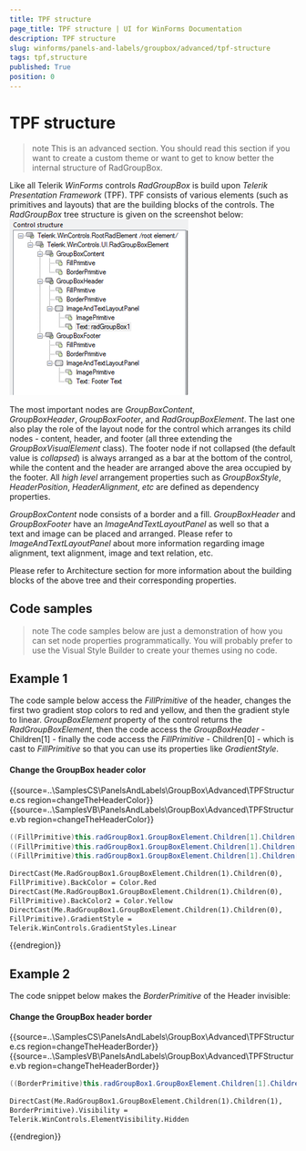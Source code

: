 ```yaml
---
title: TPF structure
page_title: TPF structure | UI for WinForms Documentation
description: TPF structure
slug: winforms/panels-and-labels/groupbox/advanced/tpf-structure
tags: tpf,structure
published: True
position: 0
---
```


# TPF structure



>note This is an advanced section. You should read this section if you want to create a custom theme or want to get to know better the internal structure of RadGroupBox.
>


Like all Telerik *WinForms* controls *RadGroupBox* is build upon *Telerik Presentation Framework* (TPF). TPF consists of various elements (such as primitives and layouts) that are the building blocks of the controls. The *RadGroupBox* tree structure is given on the screenshot below: ![panels-and-labels-groupbox-advanced-tpf-structure 001](images/panels-and-labels-groupbox-advanced-tpf-structure001.png)

The most important nodes are *GroupBoxContent*, *GroupBoxHeader*, *GroupBoxFooter*, and *RadGroupBoxElement*. The last one also play the role of the layout node for the control which arranges its child nodes - content, header, and footer (all three extending the *GroupBoxVisualElement* class). The footer node if not collapsed (the default value is *collapsed*) is always arranged as a bar at the bottom of the control, while the content and the header are arranged above the area occupied by the footer. All *high level* arrangement properties such as *GroupBoxStyle*, *HeaderPosition*, *HeaderAlignment*, *etc* are defined as dependency properties.
      

*GroupBoxContent* node consists of a border and a fill. *GroupBoxHeader* and *GroupBoxFooter* have an *ImageAndTextLayoutPanel* as well so that a text and image can be placed and arranged. Please refer to *ImageAndTextLayoutPanel* about more information regarding image alignment, text alignment, image and text relation, etc.

Please refer to Architecture section for more information about the building blocks of the above tree and their corresponding properties.

## Code samples

>note The code samples below are just a demonstration of how you can set node properties programmatically. You will probably prefer to use the Visual Style Builder to create your themes using no code.
>

## Example 1

The code sample below access the *FillPrimitive* of the header, changes the first two gradient stop colors to red and yellow, and then the gradient style to linear. *GroupBoxElement* property of the control returns the *RadGroupBoxElement*, then the code access the *GroupBoxHeader* - Children[1] - finally the code access the *FillPrimitive* - Children[0] - which is cast to *FillPrimitive* so that you can use its properties like *GradientStyle*.

#### Change the GroupBox header color

{{source=..\SamplesCS\PanelsAndLabels\GroupBox\Advanced\TPFStructure.cs region=changeTheHeaderColor}} 
{{source=..\SamplesVB\PanelsAndLabels\GroupBox\Advanced\TPFStructure.vb region=changeTheHeaderColor}} 

````C#
((FillPrimitive)this.radGroupBox1.GroupBoxElement.Children[1].Children[0]).BackColor = Color.Red;
((FillPrimitive)this.radGroupBox1.GroupBoxElement.Children[1].Children[0]).BackColor2 = Color.Yellow;
((FillPrimitive)this.radGroupBox1.GroupBoxElement.Children[1].Children[0]).GradientStyle = Telerik.WinControls.GradientStyles.Linear;

````
````VB.NET
DirectCast(Me.RadGroupBox1.GroupBoxElement.Children(1).Children(0), FillPrimitive).BackColor = Color.Red
DirectCast(Me.RadGroupBox1.GroupBoxElement.Children(1).Children(0), FillPrimitive).BackColor2 = Color.Yellow
DirectCast(Me.RadGroupBox1.GroupBoxElement.Children(1).Children(0), FillPrimitive).GradientStyle = Telerik.WinControls.GradientStyles.Linear

````

{{endregion}} 

## Example 2

The code snippet below makes the *BorderPrimitive* of the Header invisible:

#### Change the GroupBox header border

{{source=..\SamplesCS\PanelsAndLabels\GroupBox\Advanced\TPFStructure.cs region=changeTheHeaderBorder}} 
{{source=..\SamplesVB\PanelsAndLabels\GroupBox\Advanced\TPFStructure.vb region=changeTheHeaderBorder}} 

````C#
((BorderPrimitive)this.radGroupBox1.GroupBoxElement.Children[1].Children[1]).Visibility = Telerik.WinControls.ElementVisibility.Hidden;

````
````VB.NET
DirectCast(Me.RadGroupBox1.GroupBoxElement.Children(1).Children(1), BorderPrimitive).Visibility = Telerik.WinControls.ElementVisibility.Hidden

````

{{endregion}}